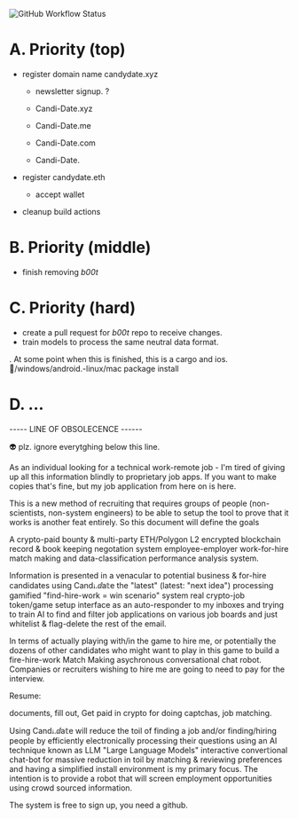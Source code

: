 
![GitHub Workflow Status](https://img.shields.io/github/workflow/status/elasticdotventures/candydated0txyz/build)

# A. Priority (top)
* register domain name candydate.xyz
    * newsletter signup. ?

    * Candi-Date.xyz
    * Candi-Date.me 
    * Candi-Date.com
    * Candi-Date.
    

* register candydate.eth
    * accept wallet
* cleanup build actions

# B. Priority (middle)
* finish removing _b00t_

# C. Priority (hard)
* create a pull request for _b00t_ repo to receive changes. 
* train models to process the same neutral data format. 

 .  At some point when this is finished, this is a cargo and ios.🍎/windows/android.-linux/mac package install

# D. ...

----- LINE OF OBSOLECENCE ------

👽 plz. ignore everytghing below this line. 


 
 As an individual looking for a technical work-remote job - I'm tired of giving up all this information blindly to proprietary job apps.   If you want to make copies that's fine, but my job application from here on is here. 
 
This is a new method of recruiting that requires groups of people (non-scientists, non-system engineers) to be able to setup the tool to prove that it works is another feat entirely.  So this document will define the goals

A crypto-paid bounty & multi-party ETH/Polygon L2 encrypted blockchain record & book keeping negotation system employee-employer work-for-hire match making and data-classification performance analysis system. 

Information is presented in a venacular to potential business & for-hire candidates using Candꭵ.ⅆa𝕥e the "latest" (latest: "next idea") processing gamified "find-hire-work = win scenario" system real crypto-job token/game setup interface as an auto-responder to 
my inboxes and trying to train AI to find and filter job applications on various job boards and just whitelist & flag-delete the rest of the email. 

In terms of actually playing with/in the game to hire me, or potentially the dozens of other candidates who might want to play in this game to build a fire-hire-work Match Making asychronous conversational chat robot.  Companies or recruiters wishing to hire me are going to need to pay for the interview.  

Resume: 


documents, fill out, Get paid in crypto for doing captchas, job matching. 

Using Candꭵ.ⅆa𝕥e will reduce the toil of finding a job and/or finding/hiring people by efficiently electronically processing their questions using an AI technique known as LLM "Large Language Models"
interactive conver𝕥ional chat-bot for massive reduction in toil
by matching & reviewing preferences and having a simplified install environment is my primary focus.  The intention is to provide a robot that will screen employment opportunities using crowd sourced information.  

The system is free to sign up, you need a github.


